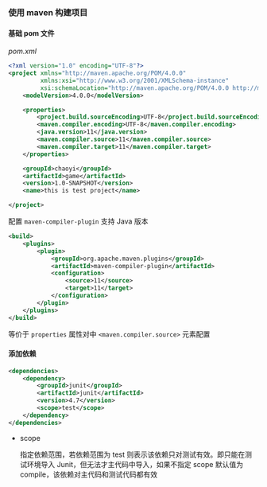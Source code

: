 ### 使用 maven 构建项目

#### 基础 pom 文件

*pom.xml*

```xml
<?xml version="1.0" encoding="UTF-8"?>
<project xmlns="http://maven.apache.org/POM/4.0.0"
         xmlns:xsi="http://www.w3.org/2001/XMLSchema-instance"
         xsi:schemaLocation="http://maven.apache.org/POM/4.0.0 http://maven.apache.org/xsd/maven-4.0.0.xsd">
    <modelVersion>4.0.0</modelVersion>

    <properties>
        <project.build.sourceEncoding>UTF-8</project.build.sourceEncoding>
        <maven.compiler.encoding>UTF-8</maven.compiler.encoding>
        <java.version>11</java.version>
        <maven.compiler.source>11</maven.compiler.source>
        <maven.compiler.target>11</maven.compiler.target>
    </properties>

    <groupId>chaoyi</groupId>
    <artifactId>game</artifactId>
    <version>1.0-SNAPSHOT</version>
    <name>this is test project</name>

</project>
```

配置 `maven-compiler-plugin` 支持 Java 版本

```xml
<build>
	<plugins>
    	<plugin>
        	<groupId>org.apache.maven.plugins</groupId>
            <artifactId>maven-compiler-plugin</artifactId>
            <configuration>
            	<source>11</source>
                <target>11</target>
            </configuration>
        </plugin>
    </plugins>
</build>
```

等价于 `properties` 属性对中 `<maven.compiler.source>` 元素配置

#### 添加依赖

```xml
<dependencies>
    <dependency>
		<groupId>junit</groupId>
    	<artifactId>junit</artifactId>
    	<version>4.7</version>
    	<scope>test</scope>
	</dependency>
</dependencies>
```

* scope

  指定依赖范围，若依赖范围为 test 则表示该依赖只对测试有效。即只能在测试环境导入 Junit，但无法才主代码中导入，如果不指定 scope 默认值为 compile，该依赖对主代码和测试代码都有效

